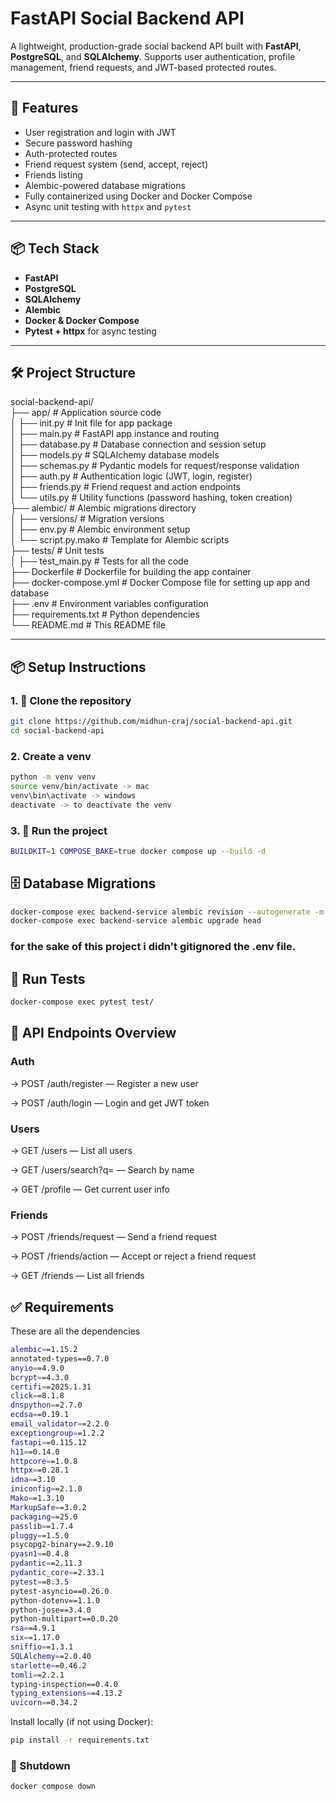 # FastAPI Social Backend API

A lightweight, production-grade social backend API built with **FastAPI**, **PostgreSQL**, and **SQLAlchemy**. Supports user authentication, profile management, friend requests, and JWT-based protected routes.

---

## 🚀 Features

- User registration and login with JWT
- Secure password hashing
- Auth-protected routes
- Friend request system (send, accept, reject)
- Friends listing
- Alembic-powered database migrations
- Fully containerized using Docker and Docker Compose
- Async unit testing with `httpx` and `pytest`

---

## 📦 Tech Stack

- **FastAPI**
- **PostgreSQL**
- **SQLAlchemy**
- **Alembic**
- **Docker & Docker Compose**
- **Pytest + httpx** for async testing

---

## 🛠️ Project Structure

social-backend-api/  
├── app/ # Application source code  
│ ├── init.py # Init file for app package  
│ ├── main.py # FastAPI app instance and routing  
│ ├── database.py # Database connection and session setup  
│ ├── models.py # SQLAlchemy database models  
│ ├── schemas.py # Pydantic models for request/response validation <br>
│ ├── auth.py # Authentication logic (JWT, login, register) <br>
│ ├── friends.py # Friend request and action endpoints <br>
│ └── utils.py # Utility functions (password hashing, token creation) <br>
├── alembic/ # Alembic migrations directory <br>
│ ├── versions/ # Migration versions <br>
│ ├── env.py # Alembic environment setup <br>
│ └── script.py.mako # Template for Alembic scripts <br>
├── tests/ # Unit tests <br>
│ ├── test_main.py # Tests for all the code <br>
├── Dockerfile # Dockerfile for building the app container <br>
├── docker-compose.yml # Docker Compose file for setting up app and database <br>
├── .env # Environment variables configuration <br>
├── requirements.txt # Python dependencies <br>
└── README.md # This README file <br>

---

## 📦 Setup Instructions

### 1. 📁 Clone the repository

```bash
git clone https://github.com/midhun-craj/social-backend-api.git
cd social-backend-api
```

### 2. Create a venv

```bash
python -m venv venv
source venv/bin/activate -> mac
venv\bin\activate -> windows
deactivate -> to deactivate the venv
```

### 3. 🐳 Run the project

```bash
BUILDKIT=1 COMPOSE_BAKE=true docker compose up --build -d
```

## 🗄️ Database Migrations

```bash
docker-compose exec backend-service alembic revision --autogenerate -m "your message"
docker-compose exec backend-service alembic upgrade head
```

### for the sake of this project i didn't gitignored the .env file.

## 🧪 Run Tests

```bash
docker-compose exec pytest test/
````

## 📮 API Endpoints Overview
### Auth
-> POST /auth/register — Register a new user

-> POST /auth/login — Login and get JWT token

### Users
-> GET /users — List all users

-> GET /users/search?q= — Search by name

-> GET /profile — Get current user info

### Friends
-> POST /friends/request — Send a friend request

-> POST /friends/action — Accept or reject a friend request

-> GET /friends — List all friends

## ✅ Requirements

These are all the dependencies
```bash
alembic==1.15.2
annotated-types==0.7.0
anyio==4.9.0
bcrypt==4.3.0
certifi==2025.1.31
click==8.1.8
dnspython==2.7.0
ecdsa==0.19.1
email_validator==2.2.0
exceptiongroup==1.2.2
fastapi==0.115.12
h11==0.14.0
httpcore==1.0.8
httpx==0.28.1
idna==3.10
iniconfig==2.1.0
Mako==1.3.10
MarkupSafe==3.0.2
packaging==25.0
passlib==1.7.4
pluggy==1.5.0
psycopg2-binary==2.9.10
pyasn1==0.4.8
pydantic==2.11.3
pydantic_core==2.33.1
pytest==8.3.5
pytest-asyncio==0.26.0
python-dotenv==1.1.0
python-jose==3.4.0
python-multipart==0.0.20
rsa==4.9.1
six==1.17.0
sniffio==1.3.1
SQLAlchemy==2.0.40
starlette==0.46.2
tomli==2.2.1
typing-inspection==0.4.0
typing_extensions==4.13.2
uvicorn==0.34.2
```

Install locally (if not using Docker):
```bash
pip install -r requirements.txt
```

### 🧼 Shutdown

```bash
docker compose down
```







